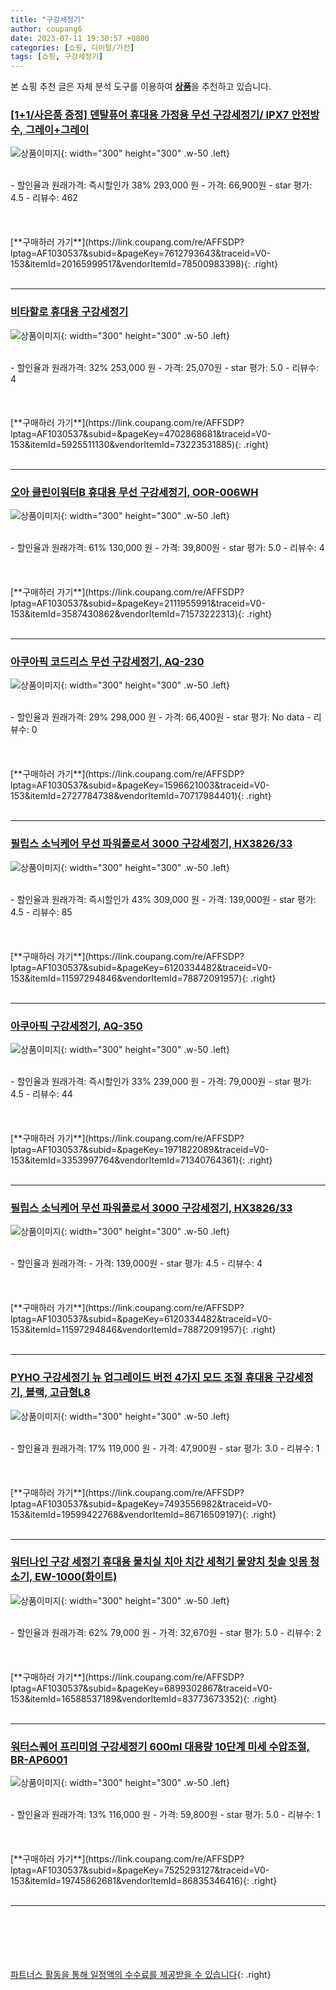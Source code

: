 ```yaml
---
title: "구강세정기"
author: coupang6
date: 2023-07-11 19:30:57 +0800
categories: [쇼핑, 디이털/가전]
tags: [쇼핑, 구강세정기]
---
```


본 쇼핑 추천 글은 자체 분석 도구를 이용하여 [**상품**](https://link.coupang.com/a/bao1ui)을 추천하고 있습니다.

### [[1+1/사은품 증정] 덴탈퓨어 휴대용 가정용 무선 구강세정기/ IPX7 안전방수, 그레이+그레이](https://link.coupang.com/re/AFFSDP?lptag=AF1030537&subid=&pageKey=7612793643&traceid=V0-153&itemId=20165999517&vendorItemId=78500983398)

![상품이미지](https://thumbnail8.coupangcdn.com/thumbnails/remote/230x230ex/image/vendor_inventory/dd4a/6d6530678cee2715069bcd1b350e0cf55251ce97a5c704b79e44b376be0a.jpg){: width="300" height="300" .w-50 .left}


<br>
- 할인율과 원래가격: 즉시할인가 38%  293,000   원
- 가격: 66,900원
- star 평가: 4.5
- 리뷰수: 462
<br>
<br>
<br>
<br>
[**구매하러 가기**](https://link.coupang.com/re/AFFSDP?lptag=AF1030537&subid=&pageKey=7612793643&traceid=V0-153&itemId=20165999517&vendorItemId=78500983398){: .right}
<br>
<br>

---

### [비타할로 휴대용 구강세정기](https://link.coupang.com/re/AFFSDP?lptag=AF1030537&subid=&pageKey=4702868681&traceid=V0-153&itemId=5925511130&vendorItemId=73223531885)

![상품이미지](https://thumbnail6.coupangcdn.com/thumbnails/remote/230x230ex/image/retail/images/246261416460415-7f10bf4d-dcd6-4f53-b077-756f68b4ef4e.jpg){: width="300" height="300" .w-50 .left}


<br>
- 할인율과 원래가격: 32%  253,000   원
- 가격: 25,070원
- star 평가: 5.0
- 리뷰수: 4
<br>
<br>
<br>
<br>
[**구매하러 가기**](https://link.coupang.com/re/AFFSDP?lptag=AF1030537&subid=&pageKey=4702868681&traceid=V0-153&itemId=5925511130&vendorItemId=73223531885){: .right}
<br>
<br>

---

### [오아 클린이워터B 휴대용 무선 구강세정기, OOR-006WH](https://link.coupang.com/re/AFFSDP?lptag=AF1030537&subid=&pageKey=2111955991&traceid=V0-153&itemId=3587430862&vendorItemId=71573222313)

![상품이미지](https://thumbnail6.coupangcdn.com/thumbnails/remote/230x230ex/image/retail/images/1334722344821564-aef80553-af68-4d3f-b0c7-9f275106d5a6.jpg){: width="300" height="300" .w-50 .left}


<br>
- 할인율과 원래가격: 61%  130,000   원
- 가격: 39,800원
- star 평가: 5.0
- 리뷰수: 4
<br>
<br>
<br>
<br>
[**구매하러 가기**](https://link.coupang.com/re/AFFSDP?lptag=AF1030537&subid=&pageKey=2111955991&traceid=V0-153&itemId=3587430862&vendorItemId=71573222313){: .right}
<br>
<br>

---

### [아쿠아픽 코드리스 무선 구강세정기, AQ-230](https://link.coupang.com/re/AFFSDP?lptag=AF1030537&subid=&pageKey=1596621003&traceid=V0-153&itemId=2727784738&vendorItemId=70717984401)

![상품이미지](https://thumbnail9.coupangcdn.com/thumbnails/remote/230x230ex/image/retail/images/2020/05/11/20/4/630a8f75-3610-4643-a81b-ee0bb31c30fa.jpg){: width="300" height="300" .w-50 .left}


<br>
- 할인율과 원래가격: 29%  298,000   원
- 가격: 66,400원
- star 평가: No data
- 리뷰수: 0
<br>
<br>
<br>
<br>
[**구매하러 가기**](https://link.coupang.com/re/AFFSDP?lptag=AF1030537&subid=&pageKey=1596621003&traceid=V0-153&itemId=2727784738&vendorItemId=70717984401){: .right}
<br>
<br>

---

### [필립스 소닉케어 무선 파워플로서 3000 구강세정기, HX3826/33](https://link.coupang.com/re/AFFSDP?lptag=AF1030537&subid=&pageKey=6120334482&traceid=V0-153&itemId=11597294846&vendorItemId=78872091957)

![상품이미지](https://thumbnail8.coupangcdn.com/thumbnails/remote/230x230ex/image/retail/images/4260838202770324-c51c1e8d-4819-4f73-b2c0-a0dbfa85cf93.jpg){: width="300" height="300" .w-50 .left}


<br>
- 할인율과 원래가격: 즉시할인가 43%  309,000   원
- 가격: 139,000원
- star 평가: 4.5
- 리뷰수: 85
<br>
<br>
<br>
<br>
[**구매하러 가기**](https://link.coupang.com/re/AFFSDP?lptag=AF1030537&subid=&pageKey=6120334482&traceid=V0-153&itemId=11597294846&vendorItemId=78872091957){: .right}
<br>
<br>

---

### [아쿠아픽 구강세정기, AQ-350](https://link.coupang.com/re/AFFSDP?lptag=AF1030537&subid=&pageKey=1971822089&traceid=V0-153&itemId=3353997764&vendorItemId=71340764361)

![상품이미지](https://thumbnail10.coupangcdn.com/thumbnails/remote/230x230ex/image/retail/images/2020/08/18/11/4/eba4888c-0a02-466c-bfd6-16da68b1fe32.jpg){: width="300" height="300" .w-50 .left}


<br>
- 할인율과 원래가격: 즉시할인가 33%  239,000   원
- 가격: 79,000원
- star 평가: 4.5
- 리뷰수: 44
<br>
<br>
<br>
<br>
[**구매하러 가기**](https://link.coupang.com/re/AFFSDP?lptag=AF1030537&subid=&pageKey=1971822089&traceid=V0-153&itemId=3353997764&vendorItemId=71340764361){: .right}
<br>
<br>

---

### [필립스 소닉케어 무선 파워플로서 3000 구강세정기, HX3826/33](https://link.coupang.com/re/AFFSDP?lptag=AF1030537&subid=&pageKey=6120334482&traceid=V0-153&itemId=11597294846&vendorItemId=78872091957)

![상품이미지](https://thumbnail8.coupangcdn.com/thumbnails/remote/230x230ex/image/retail/images/4260838202770324-c51c1e8d-4819-4f73-b2c0-a0dbfa85cf93.jpg){: width="300" height="300" .w-50 .left}


<br>
- 할인율과 원래가격: 
- 가격: 139,000원
- star 평가: 4.5
- 리뷰수: 4
<br>
<br>
<br>
<br>
[**구매하러 가기**](https://link.coupang.com/re/AFFSDP?lptag=AF1030537&subid=&pageKey=6120334482&traceid=V0-153&itemId=11597294846&vendorItemId=78872091957){: .right}
<br>
<br>

---

### [PYHO 구강세정기 뉴 업그레이드 버전 4가지 모드 조절 휴대용 구강세정기, 블랙, 고급형L8](https://link.coupang.com/re/AFFSDP?lptag=AF1030537&subid=&pageKey=7493556982&traceid=V0-153&itemId=19599422768&vendorItemId=86716509197)

![상품이미지](https://thumbnail6.coupangcdn.com/thumbnails/remote/230x230ex/image/vendor_inventory/605e/f68c70ca45149032b5fb864bb4e8774bd46bffac9911438b065948f7ecd3.jpg){: width="300" height="300" .w-50 .left}


<br>
- 할인율과 원래가격: 17%  119,000   원
- 가격: 47,900원
- star 평가: 3.0
- 리뷰수: 1
<br>
<br>
<br>
<br>
[**구매하러 가기**](https://link.coupang.com/re/AFFSDP?lptag=AF1030537&subid=&pageKey=7493556982&traceid=V0-153&itemId=19599422768&vendorItemId=86716509197){: .right}
<br>
<br>

---

### [워터나인 구강 세정기 휴대용 물치실 치아 치간 세척기 물양치 칫솔 잇몸 청소기, EW-1000(화이트)](https://link.coupang.com/re/AFFSDP?lptag=AF1030537&subid=&pageKey=6899302867&traceid=V0-153&itemId=16588537189&vendorItemId=83773673352)

![상품이미지](https://thumbnail10.coupangcdn.com/thumbnails/remote/230x230ex/image/vendor_inventory/eaaf/e73630d5f07b4a729f0c4fc57a7be815d91943ef46aec286d2d8398b0644.jpg){: width="300" height="300" .w-50 .left}


<br>
- 할인율과 원래가격: 62%  79,000   원
- 가격: 32,670원
- star 평가: 5.0
- 리뷰수: 2
<br>
<br>
<br>
<br>
[**구매하러 가기**](https://link.coupang.com/re/AFFSDP?lptag=AF1030537&subid=&pageKey=6899302867&traceid=V0-153&itemId=16588537189&vendorItemId=83773673352){: .right}
<br>
<br>

---

### [워터스퀘어 프리미엄 구강세정기 600ml 대용량 10단계 미세 수압조절, BR-AP6001](https://link.coupang.com/re/AFFSDP?lptag=AF1030537&subid=&pageKey=7525293127&traceid=V0-153&itemId=19745862681&vendorItemId=86835346416)

![상품이미지](https://thumbnail10.coupangcdn.com/thumbnails/remote/230x230ex/image/vendor_inventory/3298/90a1f0c76a25f23a4123fcefde7f16d1ad5696b93b0954793cad9f1211c6.jpg){: width="300" height="300" .w-50 .left}


<br>
- 할인율과 원래가격: 13%  116,000   원
- 가격: 59,800원
- star 평가: 5.0
- 리뷰수: 1
<br>
<br>
<br>
<br>
[**구매하러 가기**](https://link.coupang.com/re/AFFSDP?lptag=AF1030537&subid=&pageKey=7525293127&traceid=V0-153&itemId=19745862681&vendorItemId=86835346416){: .right}
<br>
<br>

---
<br><br><br><br><br> [파트너스 활동을 통해 일정액의 수수료를 제공받을 수 있습니다](https://link.coupang.com/a/bao1ui){: .right}